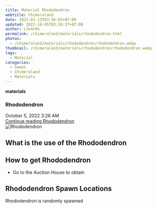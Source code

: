 ```yaml
---
title: Material Rhododendron
webtitle: Chimeraland
date: 2022-01-13T03:56:03+07:00
updated: 2022-10-05T03:26:37+07:00
author: L3n4r0x
permalink: /chimeraland/materials/rhododendron.html
photos:
  - /chimeraland/materials/rhododendron/rhododendron.webp
thumbnail: /chimeraland/materials/rhododendron/rhododendron.webp
tags:
  - Material
categories:
  - Games
  - Chimeraland
  - Materials
---
```


<section id="bootstrap-wrapper">
  <link
    rel="stylesheet"
    href="https://cdn.statically.io/gh/dimaslanjaka/Web-Manajemen/40ac3225/css/bootstrap-4.5-wrapper.css"
  />
  <div
    class="row g-0 border rounded overflow-hidden flex-md-row mb-4 shadow-sm position-relative"
  >
    <div class="col p-4 d-flex flex-column position-static">
      <strong class="d-inline-block mb-2 text-success">materials</strong>
      <h3 class="mb-0">Rhododendron</h3>
      <div class="mb-1 text-muted">October 5, 2022 3:26 AM</div>
      <a
        href="/chimeraland/materials/rhododendron.html"
        class="stretched-link d-none"
        >Continue reading Rhododendron</a
      >
    </div>
    <div class="col-auto d-none d-lg-block">
      <img
        src="/chimeraland/materials/rhododendron/rhododendron.webp"
        alt="Rhododendron"
      />
    </div>
  </div>
  <div class="row">
    <div class="col-lg-6 col-12 mb-2">
      <div class="card">
        <div class="card-body">
          <h2 class="card-title">What is the use of the Rhododendron</h2>
          <div class="card-text"><ul></ul></div>
        </div>
      </div>
    </div>
    <div class="col-lg-6 col-12 mb-2">
      <div class="card">
        <div class="card-body">
          <h2 class="card-title">How to get Rhododendron</h2>
          <div class="card-text">
            <ul>
              <li>Go to the Auction House to obtain</li>
            </ul>
          </div>
        </div>
      </div>
    </div>
    <div class="col-12 mb-2">
      <h2>Rhododendron Spawn Locations</h2>
      <p>Rhododendron is randomly spawned</p>
    </div>
  </div>
</section>